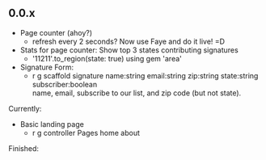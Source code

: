 ## 0.0.x 

  - Page counter (ahoy?)
    - refresh every 2 seconds?  Now use Faye and do it live!  =D
  - Stats for page counter:  Show top 3 states contributing signatures
    * '11211'.to_region(state: true) using gem 'area'
  - Signature Form: 
    * r g scaffold signature name:string email:string zip:string state:string subscriber:boolean  
    name, email, subscribe to our list, and zip code (but not state).


Currently:
  - Basic landing page
    * r g controller Pages home about

Finished:


